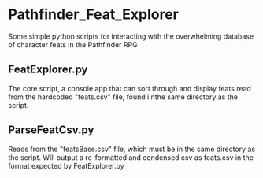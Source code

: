 # Pathfinder_Feat_Explorer
Some simple python scripts for interacting with the overwhelming database of character feats in the Pathfinder RPG

## FeatExplorer.py
The core script, a console app that can sort through and display feats 
read from the hardcoded "feats.csv" file, found i nthe same directory as the script.

## ParseFeatCsv.py
Reads from the "featsBase.csv" file, which must be in the same directory as the script.
Will output a re-formatted and condensed csv as feats.csv in the format expected by FeatExplorer.py
